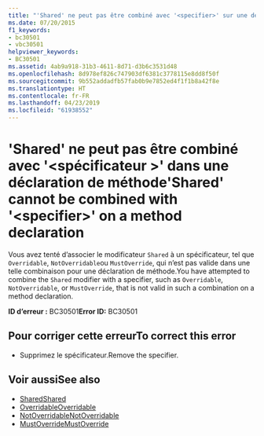 ```yaml
---
title: "'Shared' ne peut pas être combiné avec '<specifier>' sur une déclaration de méthode"
ms.date: 07/20/2015
f1_keywords:
- bc30501
- vbc30501
helpviewer_keywords:
- BC30501
ms.assetid: 4ab9a918-31b3-4611-8d71-d3b6c3531d48
ms.openlocfilehash: 8d978ef826c747903df6381c3778115e8dd8f50f
ms.sourcegitcommit: 9b552addadfb57fab0b9e7852ed4f1f1b8a42f8e
ms.translationtype: HT
ms.contentlocale: fr-FR
ms.lasthandoff: 04/23/2019
ms.locfileid: "61938552"
---
```

# <a name="shared-cannot-be-combined-with-specifier-on-a-method-declaration"></a><span data-ttu-id="5d508-102">'Shared' ne peut pas être combiné avec '\<spécificateur >' dans une déclaration de méthode</span><span class="sxs-lookup"><span data-stu-id="5d508-102">'Shared' cannot be combined with '\<specifier>' on a method declaration</span></span>
<span data-ttu-id="5d508-103">Vous avez tenté d’associer le modificateur `Shared` à un spécificateur, tel que `Overridable`, `NotOverridable`ou `MustOverride`, qui n’est pas valide dans une telle combinaison pour une déclaration de méthode.</span><span class="sxs-lookup"><span data-stu-id="5d508-103">You have attempted to combine the `Shared` modifier with a specifier, such as `Overridable`, `NotOverridable`, or `MustOverride`, that is not valid in such a combination on a method declaration.</span></span>  
  
 <span data-ttu-id="5d508-104">**ID d’erreur :** BC30501</span><span class="sxs-lookup"><span data-stu-id="5d508-104">**Error ID:** BC30501</span></span>  
  
## <a name="to-correct-this-error"></a><span data-ttu-id="5d508-105">Pour corriger cette erreur</span><span class="sxs-lookup"><span data-stu-id="5d508-105">To correct this error</span></span>  
  
- <span data-ttu-id="5d508-106">Supprimez le spécificateur.</span><span class="sxs-lookup"><span data-stu-id="5d508-106">Remove the specifier.</span></span>  
  
## <a name="see-also"></a><span data-ttu-id="5d508-107">Voir aussi</span><span class="sxs-lookup"><span data-stu-id="5d508-107">See also</span></span>

- [<span data-ttu-id="5d508-108">Shared</span><span class="sxs-lookup"><span data-stu-id="5d508-108">Shared</span></span>](../../visual-basic/language-reference/modifiers/shared.md)
- [<span data-ttu-id="5d508-109">Overridable</span><span class="sxs-lookup"><span data-stu-id="5d508-109">Overridable</span></span>](../../visual-basic/language-reference/modifiers/overridable.md)
- [<span data-ttu-id="5d508-110">NotOverridable</span><span class="sxs-lookup"><span data-stu-id="5d508-110">NotOverridable</span></span>](../../visual-basic/language-reference/modifiers/notoverridable.md)
- [<span data-ttu-id="5d508-111">MustOverride</span><span class="sxs-lookup"><span data-stu-id="5d508-111">MustOverride</span></span>](../../visual-basic/language-reference/modifiers/mustoverride.md)

